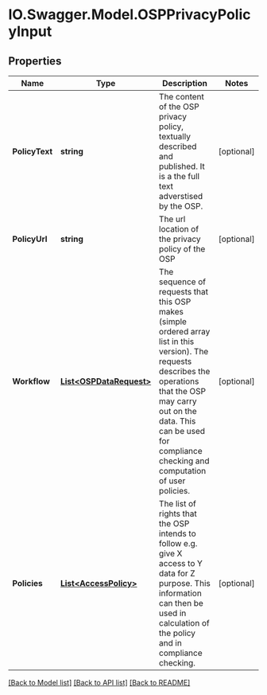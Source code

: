 # IO.Swagger.Model.OSPPrivacyPolicyInput
## Properties

Name | Type | Description | Notes
------------ | ------------- | ------------- | -------------
**PolicyText** | **string** | The content of the OSP privacy policy, textually described and published. It is a the full text adverstised by the OSP.  | [optional] 
**PolicyUrl** | **string** | The url location of the privacy policy of the OSP  | [optional] 
**Workflow** | [**List&lt;OSPDataRequest&gt;**](OSPDataRequest.md) | The sequence of requests that this OSP makes (simple ordered array list in this version). The requests describes the operations that the OSP may carry out on the data. This can be used for compliance checking and computation of user policies.  | [optional] 
**Policies** | [**List&lt;AccessPolicy&gt;**](AccessPolicy.md) | The list of rights that the OSP intends to follow e.g. give X access to Y data for Z purpose. This information can then be used in calculation of the policy and in compliance checking.  | [optional] 

[[Back to Model list]](../README.md#documentation-for-models) [[Back to API list]](../README.md#documentation-for-api-endpoints) [[Back to README]](../README.md)

